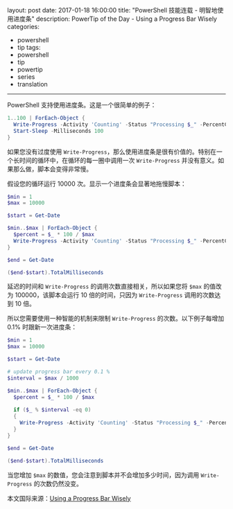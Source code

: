 ﻿layout: post
date: 2017-01-18 16:00:00
title: "PowerShell 技能连载 - 明智地使用进度条"
description: PowerTip of the Day - Using a Progress Bar Wisely
categories:
- powershell
- tip
tags:
- powershell
- tip
- powertip
- series
- translation
---
PowerShell 支持使用进度条。这是一个很简单的例子：

```powershell
1..100 | ForEach-Object {
  Write-Progress -Activity 'Counting' -Status "Processing $_" -PercentComplete $_
  Start-Sleep -Milliseconds 100
}
```

如果您没有过度使用 `Write-Progress`，那么使用进度条是很有价值的。特别在一个长时间的循环中，在循环的每一圈中调用一次 `Write-Progress` 并没有意义。如果那么做，脚本会变得非常慢。

假设您的循环运行 10000 次。显示一个进度条会显著地拖慢脚本：

```powershell
$min = 1
$max = 10000

$start = Get-Date

$min..$max | ForEach-Object {
  $percent = $_ * 100 / $max
  Write-Progress -Activity 'Counting' -Status "Processing $_" -PercentComplete $percent
}

$end = Get-Date

($end-$start).TotalMilliseconds
```

延迟的时间和 `Write-Progress` 的调用次数直接相关，所以如果您将 `$max` 的值改为 100000，该脚本会运行 10 倍的时间，只因为 `Write-Progress` 调用的次数达到 10 倍。

所以您需要使用一种智能的机制来限制 `Write-Progress` 的次数。以下例子每增加 0.1% 时跟新一次进度条：

```powershell
$min = 1
$max = 10000

$start = Get-Date

# update progress bar every 0.1 %
$interval = $max / 1000

$min..$max | ForEach-Object {
  $percent = $_ * 100 / $max
  
  if ($_ % $interval -eq 0)
  {
    Write-Progress -Activity 'Counting' -Status "Processing $_" -PercentComplete $percent
  }
}

$end = Get-Date

($end-$start).TotalMilliseconds
```

当您增加 `$max` 的数值，您会注意到脚本并不会增加多少时间，因为调用 `Write-Progress` 的次数仍然没变。

<!--more-->
本文国际来源：[Using a Progress Bar Wisely](http://community.idera.com/powershell/powertips/b/tips/posts/using-a-progress-bar-wisely)

